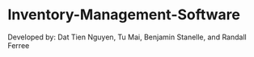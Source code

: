 # Inventory-Management-Software
Developed by: Dat Tien Nguyen, Tu Mai, Benjamin Stanelle, and Randall Ferree
